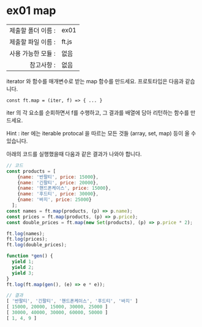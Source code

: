 # ex01 map

|                      |                    |
| --------------------:| ------------------ |
|   제출할 폴더 이름 :   |  ex01             |
|   제출할 파일 이름 :   |  ft.js            |
|   사용 가능한 모듈 :	 |  없음             |
|   참고사항 :			|  없음             |

iterator 와 함수를 매개변수로 받는 map 함수를 만드세요. 프로토타입은 다음과 같습니다.

```
const ft.map = (iter, f) => { ... }
```

iter 의 각 요소를 순회하면서 f를 수행하고, 그 결과를 배열에 담아 리턴하는 함수를 만드세요. 

Hint : iter 에는 iterable protocal 을 따르는 모든 것들 (array, set, map) 등이 올 수 있습니다.

아래의 코드를 실행했을때 다움과 같은 결과가 나와야 합니다.
```javascript
// 코드
const products = [
    {name: '반팔티', price: 15000},
    {name: '긴팔티', price: 20000},
    {name: '핸드폰케이스', price: 15000},
    {name: '후드티', price: 30000},
    {name: '바지', price: 25000}
  ];
const names = ft.map(products, (p) => p.name);
const prices = ft.map(products, (p) => p.price);
const double_prices = ft.map(new Set(products), (p) => p.price * 2);

ft.log(names);
ft.log(prices);
ft.log(double_prices);

function *gen() {
  yield 1;
  yield 2;
  yield 3;
}
ft.log(ft.map(gen(), (e) => e * e));
```

```javascript
// 결과
[ '반팔티', '긴팔티', '핸드폰케이스', '후드티', '바지' ]
[ 15000, 20000, 15000, 30000, 25000 ]
[ 30000, 40000, 30000, 60000, 50000 ]
[ 1, 4, 9 ]
```